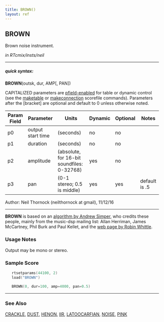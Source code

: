 ```yaml
---
title: BROWN()
layout: ref
---
```


## BROWN

Brown noise instrument.

*in RTcmix/insts/neil*  
  

-----

##### quick syntax:

**BROWN**(outsk, dur, AMP\[, PAN\])

CAPITALIZED parameters are [pfield-enabled](pfield-enabled.html) for
table or dynamic control (see the
[maketable](../scorefile/maketable.html) or
[makeconnection](../scorefile/makeconnection.html) scorefile
commands). Parameters after the \[bracket\] are optional and default to
0 unless otherwise noted.


Param Field	| Parameter | Units | Dynamic | Optional | Notes
----------- | --------- | ----- | -------- | --------- | ---------
p0 | output start time | (seconds) | no | no | 
p1 | duration | (seconds) | no | no | 
p2 | amplitude | (absolute, for 16-bit soundfiles: 0-32768) | yes | no | 
p3 | pan | (0-1 stereo; 0.5 is middle) | yes | yes | default is .5 | 

   Author: Neil Thornock (neilthornock at gmail), 11/12/16

  

-----

  
**BROWN** is based on an [algorithm by Andrew
Simper](http://vellocet.com/dsp/noise/VRand.html), who credits these
people, mainly from the music-dsp mailing list: Allan Herriman, James
McCartney, Phil Burk and Paul Kellet, and the [web page by Robin
Whittle](http://www.firstpr.com.au/dsp/pink-noise).

### Usage Notes

Output may be mono or stereo.

### Sample Score

```cpp
   rtsetparams(44100, 2)
   load("BROWN")

   BROWN(0, dur=100, amp=4000, pan=0.5)
```

  

-----

### See Also

[CRACKLE](CRACKLE.html), [DUST](DUST.html), [HENON](HENON.html),
[IIR](IIR.html), [LATOOCARFIAN](LATOOCARFIAN.html), [NOISE](NOISE.html),
[PINK](PINK.html)
